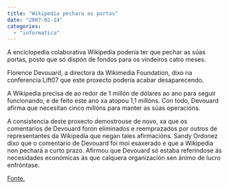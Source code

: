 ```yaml
---
title: "Wikipedia pechara as portas"
date: "2007-02-14"
categories: 
  - "informatica"
---
```


A enciclopedia colaborativa Wikipedia podería ter que pechar as súas portas, posto que só dispón de fondos para os vindeiros catro meses.

Florence Devouard, a directora da Wikimedia Foundation, dixo na conferencia Lift07 que este proxecto podería acabar desaparecendo.

A Wikipedia precisa de ao redor de 1 millón de dólares ao ano para seguir funcionando, e de feito este ano xa atopou 1,1 millóns. Con todo, Devouard afirma que necesitan cinco millóns para manter as súas operacións.

A consistencia deste proxecto demostrouse de novo, xa que os comentarios de Devouard foron eliminados e reemprazados por outros de representantes da Wikipedia que negan tales afirmacións. Sandy Ordonez dixo que o comentario de Devouard foi moi esaxerado e que a Wikipedia non pechará a curto prazo. Afirmou que Devouard só estaba referíndose ás necesidades económicas ás que calquera organización sen ánimo de lucro enfróntase.

[Fonte.](http://http//www.networkworld.com/community/?q=node/11376)
